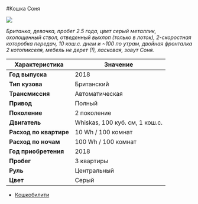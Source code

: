 #Кошка Соня

![](https://cs13.pikabu.ru/post_img/big/2019/06/22/5/1561189977191526125.jpg)

*Британка, девочка, пробег 2.5 года, цвет серый металлик, охолощенный ствол, отведенный выхлоп (только в лоток), 2-скоростная которобка передач, 10 кош.с. днем и ~100 по утрам, двойная фронталка 2 котопикселя, мебель не дерет (!), ласковая, зовут Соня.*

|**Характеристика**|Значение|
| ------------ | ------------ |
|**Год выпуска**|2018|
|**Тип кузова**|Британский|
|  **Трансмиссия**|Автоматическая|
|**Привод**|Полный|
|**Поколение**|2 поколение|
|**Двигатель**|Whiskas, 100 куб. см, 1 кош.с.|
|**Расход по квартире**|10 Wh / 100 комнат|
|**Расход по ночам**|100 Wh / 100 комнат|
|**Год приобретения**|2018|
|**Пробег**|3 квартиры|
|**Руль**|Центральный|
|**Цвет**|Серый|

- [Кошкобилити](https://github.com/noteMASTER11/KoshkaSonya/blob/master/Usage.md)